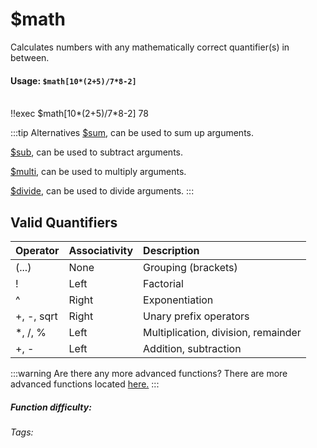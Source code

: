 # $math
Calculates numbers with any mathematically correct 
quantifier(s) in between.

#### Usage: `$math[10*(2+5)/7*8-2]`
<br/>
<discord-messages>
	<discord-message :bot="false" role-color="#ffcc9a" author="Member">
		!!exec $math[10*(2+5)/7*8-2]
	</discord-message>
	<discord-message :bot="true" role-color="#0099ff" author="Custom Command" avatar="https://media.discordapp.net/avatars/725721249652670555/781224f90c3b841ba5b40678e032f74a.webp">
		78
	</discord-message>
</discord-messages>

:::tip Alternatives
[$sum](./sum.md), can be used to sum up arguments.

[$sub](./sub.md), can be used to subtract arguments.

[$multi](./multi.md), can be used to multiply arguments.

[$divide](./divide.md), can be used to divide arguments.
:::

## Valid Quantifiers
Operator                 | Associativity | Description
:----------------------- | :------------ | :----------
(...)                    | None          | Grouping (brackets)
!                        | Left          | Factorial
^                        | Right         | Exponentiation
+, -, sqrt               | Right         | Unary prefix operators
\*, /, %                 | Left          | Multiplication, division, remainder
+, -                     | Left          | Addition, subtraction

:::warning Are there any more advanced functions?
There are more advanced functions located [here.](https://github.com/silentmatt/expr-eval/blob/master/README.md)
:::

##### Function difficulty: <Badge type="tip" text="Easy" vertical="middle" /> 
###### Tags: <Badge type="tip" text="Maths" vertical="middle" /> <Badge type="tip" text="Calculate" vertical="middle" />
